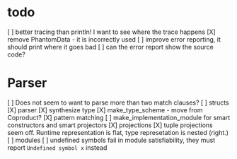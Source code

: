 # todo
[ ] better tracing than println! I want to see where the trace happens
[X] remove PhantomData - it is incorrectly used
[ ] improve error reporting, it should print where it goes bad
[ ] can the error report show the source code?
# Parser
[ ] Does not seem to want to parse more than two match clauses?
[ ] structs
  [X] parser
  [X] synthesize type
  [X] make_type_scheme - move from Coproduct?
  [X] pattern matching
  [ ] make_implementation_module for smart constructors and smart projectors
  [X] projections
    [X] tuple projections seem off. Runtime representation is flat, type represetation is nested (right.)
[ ] modules
[ ] undefined symbols fail in module satisfiability, they must
      report `Undefined symbol x` instead
